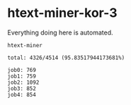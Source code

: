 # htext-miner-kor-3

Everything doing here is automated.

```
htext-miner

total: 4326/4514 (95.83517944173681%)

job0: 769
job1: 759
job2: 1092
job3: 852
job4: 854
```
